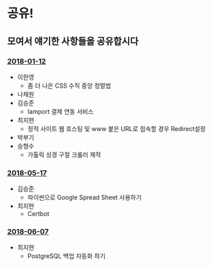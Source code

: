 # 공유!

## 모여서 얘기한 사항들을 공유합시다

### [2018-01-12](2018-01-12.md)

- 이한영
	- 좀 더 나은 CSS 수직 중앙 정렬법
- 나채원
- 김승준
    - Iamport 결제 연동 서비스
- 최지현
	- 정적 사이트 웹 호스팅 및 www 붙은 URL로 접속할 경우 Redirect설정
- 박부기
- 승형수
	- 가톨릭 성경 구절 크롤러 제작

### [2018-05-17](2018-05-17.md)

- 김승준
	- 파이썬으로 Google Spread Sheet 사용하기
- 최지현
	- Certbot

### [2018-06-07](2018-06-07.md)

- 최지현
    - PostgreSQL 백업 자동화 하기
